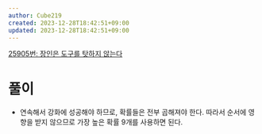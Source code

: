 ```yaml
---
author: Cube219
created: 2023-12-28T18:42:51+09:00
updated: 2023-12-28T18:42:51+09:00
---
```


[25905번: 장인은 도구를 탓하지 않는다](https://www.acmicpc.net/problem/25905)

# 풀이

* 연속해서 강화에 성공해야 하므로, 확률들은 전부 곱해져야 한다. 따라서 순서에 영향을 받지 않으므로 가장 높은 확률 9개를 사용하면 된다.